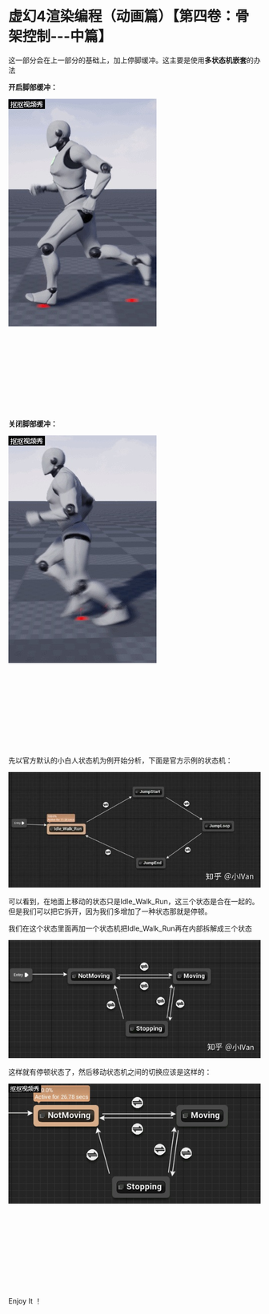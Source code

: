 ﻿# 虚幻4渲染编程（动画篇）【第四卷：骨架控制---中篇】



这一部分会在上一部分的基础上，加上停脚缓冲。这主要是使用**多状态机嵌套**的办法

**开启脚部缓冲：**



![img](Skeletoncontrol_2.assets/v2-7193da6e392836762d914237c2860408_b.jpg)

<svg x="16" y="18.5" class="GifPlayer-icon"></svg>

**关闭脚部缓冲：**



![img](Skeletoncontrol_2.assets/v2-d73216d09feb9b2f37c9f59a7005f88c_b.jpg)

<svg x="16" y="18.5" class="GifPlayer-icon"></svg>

先以官方默认的小白人状态机为例开始分析，下面是官方示例的状态机：



![img](Skeletoncontrol_2.assets/v2-afaada8ad7a36576ef835af78fbaf4ac_hd.jpg)

可以看到，在地面上移动的状态只是Idle_Walk_Run，这三个状态是合在一起的。但是我们可以把它拆开，因为我们多增加了一种状态那就是停顿。

我们在这个状态里面再加一个状态机把Idle_Walk_Run再在内部拆解成三个状态



![img](Skeletoncontrol_2.assets/v2-55a521c214c393126fefa4bc1e73d3a3_hd.jpg)

这样就有停顿状态了，然后移动状态机之间的切换应该是这样的：



![img](Skeletoncontrol_2.assets/v2-b6cd6cd14af6abe7cb2b65bb6881f79b_b.jpg)

<svg x="16" y="18.5" class="GifPlayer-icon"></svg>

Enjoy It ！
